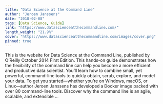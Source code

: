 ```yaml
---
title: "Data Science at the Command Line"
author: "Jeroen Janssens"
date: "2018-02-08"
tags: [Data Science, Guide]
link: "https://www.datascienceatthecommandline.com/"
length_weight: "21.9%"
cover: "https://www.datascienceatthecommandline.com/images/cover.png"
pinned: true
---
```


This is the website for Data Science at the Command Line, published by O’Reilly October 2014 First Edition. This hands-on guide demonstrates how the flexibility of the command line can help you become a more efficient and productive data scientist. You’ll learn how to combine small, yet powerful, command-line tools to quickly obtain, scrub, explore, and model your data. To get you started—whether you’re on Windows, macOS, or Linux—author Jeroen Janssens has developed a Docker image packed with over 80 command-line tools. Discover why the command line is an agile, scalable, and extensible ...

